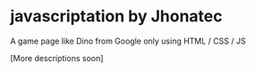 # javascriptation by Jhonatec
A game page like Dino from Google only using HTML / CSS / JS

[More descriptions soon]